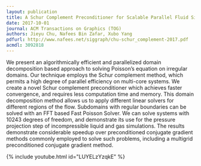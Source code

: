 ```yaml
---
layout: publication
title: A Schur Complement Preconditioner for Scalable Parallel Fluid Simulation
date: 2017-10-01
journal: ACM Transactions on Graphics (TOG)
authors: Jieyu Chu, Nafees Bin Zafar, Xubo Yang
pdfurl: http://www.nafees.net/siggraph/chu-schur_complement-2017.pdf
acmdl: 3092818
---
```

We present an algorithmically efficient and parallelized domain decomposition
based approach to solving Poisson’s equation on irregular domains. Our technique
employs the Schur complement method, which permits a high degree of parallel
efficiency on multi-core systems. We create a novel Schur complement
preconditioner which achieves faster convergence, and requires less computation
time and memory. This domain decomposition method allows us to apply different
linear solvers for different regions of the flow. Subdomains with regular
boundaries can be solved with an FFT based Fast Poisson Solver. We can solve
systems with 10243 degrees of freedom, and demonstrate its use for the pressure
projection step of incompressible liquid and gas simulations. The results
demonstrate considerable speedup over preconditioned conjugate gradient methods
commonly employed to solve such problems, including a multigrid preconditioned
conjugate gradient method.

{% include youtube.html id="LUYELzYzqkE" %}
